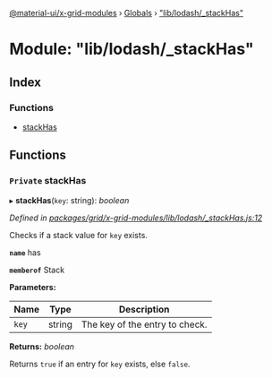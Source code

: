 [@material-ui/x-grid-modules](../README.md) › [Globals](../globals.md) › ["lib/lodash/_stackHas"](_lib_lodash__stackhas_.md)

# Module: "lib/lodash/_stackHas"

## Index

### Functions

* [stackHas](_lib_lodash__stackhas_.md#private-stackhas)

## Functions

### `Private` stackHas

▸ **stackHas**(`key`: string): *boolean*

*Defined in [packages/grid/x-grid-modules/lib/lodash/_stackHas.js:12](https://github.com/mui-org/material-ui-x/blob/a679779/packages/grid/x-grid-modules/lib/lodash/_stackHas.js#L12)*

Checks if a stack value for `key` exists.

**`name`** has

**`memberof`** Stack

**Parameters:**

Name | Type | Description |
------ | ------ | ------ |
`key` | string | The key of the entry to check. |

**Returns:** *boolean*

Returns `true` if an entry for `key` exists, else `false`.
